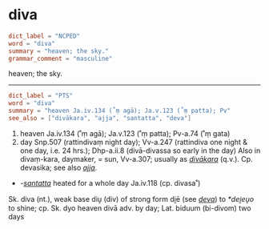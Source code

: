 # diva

``` toml
dict_label = "NCPED"
word = "diva"
summary = "heaven; the sky."
grammar_comment = "masculine"
```

heaven; the sky.

--------------------

``` toml
dict_label = "PTS"
word = "diva"
summary = "heaven Ja.iv.134 (˚ṃ agā); Ja.v.123 (˚ṃ patta); Pv"
see_also = ["divākara", "ajja", "santatta", "deva"]
```

1. heaven Ja.iv.134 (˚ṃ agā); Ja.v.123 (˚ṃ patta); Pv\-a.74 (˚ṃ gata)
2. day Snp.507 (rattindivaṃ night day); Vv\-a.247 (rattindiva one night & one day, i.e. 24 hrs.); Dhp\-a.ii.8 (divā\-divassa so early in the day) Also in divaṃ\-kara, daymaker, = sun, Vv\-a.307; usually as *[divākara](divākara.md)* (q.v.). Cp. devasika; see also *[ajja](ajja.md)*.

* *\-[santatta](santatta.md)* heated for a whole day Ja.iv.118 (cp. divasa˚)

Sk. diva (nt.), weak base diṷ (div) of strong form di̯ē (see *[deva](deva.md)*) to *\*dei̯eṷo* to shine; cp. Sk. dyo heaven divā adv. by day; Lat. biduum (bi\-divom) two days


